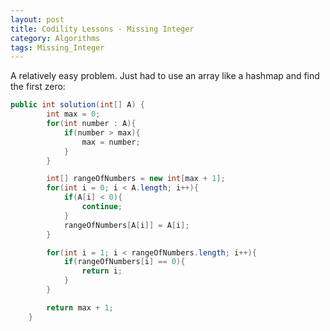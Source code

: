 ```yaml
---
layout: post
title: Codility Lessons - Missing Integer
category: Algorithms
tags: Missing_Integer
---
```


A relatively easy problem. Just had to use an array like a hashmap and find the first zero:

```java
public int solution(int[] A) {
        int max = 0;
        for(int number : A){
            if(number > max){
                max = number;
            }
        }

        int[] rangeOfNumbers = new int[max + 1];
        for(int i = 0; i < A.length; i++){
            if(A[i] < 0){
                continue;
            }
            rangeOfNumbers[A[i]] = A[i];
        }

        for(int i = 1; i < rangeOfNumbers.length; i++){
            if(rangeOfNumbers[i] == 0){
                return i;
            }
        }

        return max + 1;
    }
```
